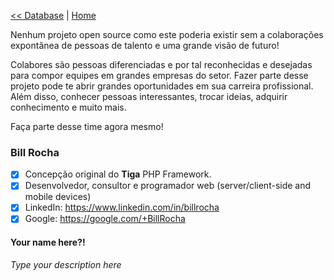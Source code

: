 [<< Database](https://github.com/sexcod/Tiga/tree/master/php/Lib/Doc/database.md)
 | [Home](https://github.com/sexcod/Tiga/tree/master/php/Lib/Doc/README.md)

Nenhum projeto open source como este poderia existir sem a colaborações expontânea de pessoas de talento e uma grande visão de futuro!

Colabores são pessoas diferenciadas e por tal reconhecidas e desejadas para compor equipes em grandes empresas do setor. Fazer parte desse projeto pode te abrir grandes oportunidades em sua carreira profissional. Além disso, conhecer pessoas interessantes, trocar ideias, adquirir conhecimento e muito mais.

Faça parte desse time agora mesmo!


### Bill Rocha 
- [x] Concepção original do **Tiga** PHP Framework.   
- [x] Desenvolvedor, consultor e programador web (server/client-side and mobile devices)    
- [x] LinkedIn: https://www.linkedin.com/in/billrocha    
- [x] Google: https://google.com/+BillRocha
  
#### Your name here?!
_Type your description here_
